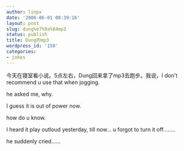 ```yaml
---
author: linpx
date: '2006-06-01 08:39:16'
layout: post
slug: dung%e7%9a%84mp3
status: publish
title: Dung的mp3
wordpress_id: '150'
categories:
- jokes
---
```


今天在寝室看小说。5点左右，Dung回来拿了mp3去跑步。我说，I don't recommend u use that when jogging.

  
he asked me, why.

  
I guess it is out of power now.

  
how do u know.

  
I heard it play outloud yesterday, till now... u forgot to turn it off........

  
he suddenly cried......

